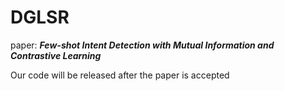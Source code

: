 # DGLSR
paper: ***Few-shot Intent Detection with Mutual Information and Contrastive Learning***

Our code will be released after the paper is accepted
